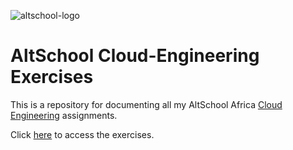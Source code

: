 ![altschool-logo](https://thealtschool.com/wp-content/uploads/2022/01/cropped-AltSchool-Logo-1.png) 
# AltSchool Cloud-Engineering Exercises 

This is a repository for documenting all my AltSchool Africa [Cloud Engineering](https://altschoolafrica.com/schools/engineering) assignments.

Click [here](https://github.com/Adetola-Adeya/altschool-cloud-exercises/blob/main/Cloud-Exercise.md) to access the exercises.



